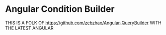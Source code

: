 # Angular Condition Builder

THIS IS A FOLK OF https://github.com/zebzhao/Angular-QueryBuilder WITH THE LATEST ANGULAR

